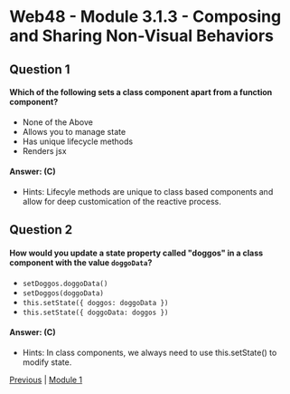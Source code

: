 # Web48 - Module 3.1.3 - Composing and Sharing Non-Visual Behaviors 

## Question 1

####  Which of the following sets a class component apart from a function component?

- None of the Above 
- Allows you to manage state 
- Has unique lifecycle methods 
- Renders jsx 

#### Answer:   (C) 

- Hints: Lifecyle methods are unique to class based components and allow for deep customication of the reactive process.

## Question 2

####  How would you update a state property called "doggos" in a class component with the value ```doggoData```?

- ```setDoggos.doggoData()``` 
- ```setDoggos(doggoData)``` 
- ```this.setState({ doggos: doggoData })``` 
- ```this.setState({ doggoData: doggos })``` 

#### Answer:   (C) 

- Hints: In class components, we always need to use this.setState() to modify state.





[Previous](./Object_3.md) | [Module 1](../../Module_3-Composing-and-Sharing-Non-Visual-Behaviors/README.md)
